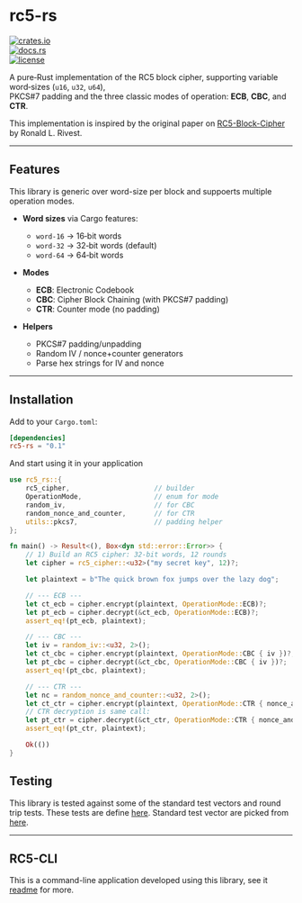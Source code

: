 # rc5-rs

[![crates.io](https://img.shields.io/crates/v/rc5-rs.svg)](https://crates.io/crates/rc5-rs)  
[![docs.rs](https://docs.rs/rc5-rs/badge.svg)](https://docs.rs/rc5-rs)  
[![license](https://img.shields.io/crates/l/rc5-rs.svg)](./LICENSE)

A pure‑Rust implementation of the RC5 block cipher, supporting variable word‑sizes (`u16`, `u32`, `u64`),  
PKCS#7 padding and the three classic modes of operation: **ECB**, **CBC**, and **CTR**.

This implementation is inspired by the original paper on [RC5-Block-Cipher](https://www.grc.com/r&d/rc5.pdf) by
Ronald L. Rivest.

---

## Features

This library is generic over word-size per block and suppoerts multiple operation modes.

- **Word sizes** via Cargo features:  
  - `word-16` → 16‑bit words  
  - `word-32` → 32‑bit words (default)  
  - `word-64` → 64‑bit words  

- **Modes**  
  - **ECB**: Electronic Codebook  
  - **CBC**: Cipher Block Chaining (with PKCS#7 padding)  
  - **CTR**: Counter mode (no padding)

- **Helpers**  
  - PKCS#7 padding/unpadding  
  - Random IV / nonce+counter generators  
  - Parse hex strings for IV and nonce  

---

## Installation

Add to your `Cargo.toml`:

```toml
[dependencies]
rc5-rs = "0.1"
```

And start using it in your application

```rust
use rc5_rs::{
    rc5_cipher,                     // builder
    OperationMode,                  // enum for mode
    random_iv,                      // for CBC
    random_nonce_and_counter,       // for CTR
    utils::pkcs7,                   // padding helper
};

fn main() -> Result<(), Box<dyn std::error::Error>> {
    // 1) Build an RC5 cipher: 32‑bit words, 12 rounds
    let cipher = rc5_cipher::<u32>("my secret key", 12)?;

    let plaintext = b"The quick brown fox jumps over the lazy dog";

    // --- ECB ---
    let ct_ecb = cipher.encrypt(plaintext, OperationMode::ECB)?;
    let pt_ecb = cipher.decrypt(&ct_ecb, OperationMode::ECB)?;
    assert_eq!(pt_ecb, plaintext);

    // --- CBC ---
    let iv = random_iv::<u32, 2>();
    let ct_cbc = cipher.encrypt(plaintext, OperationMode::CBC { iv })?;
    let pt_cbc = cipher.decrypt(&ct_cbc, OperationMode::CBC { iv })?;
    assert_eq!(pt_cbc, plaintext);

    // --- CTR ---
    let nc = random_nonce_and_counter::<u32, 2>();
    let ct_ctr = cipher.encrypt(plaintext, OperationMode::CTR { nonce_and_counter: nc })?;
    // CTR decryption is same call:
    let pt_ctr = cipher.decrypt(&ct_ctr, OperationMode::CTR { nonce_and_counter: nc })?;
    assert_eq!(pt_ctr, plaintext);

    Ok(())
}
```

## Testing

This library is tested against some of the standard test vectors and round trip tests. These tests are define [here](./rc5-rs/src/tests/).
Standard test vector are picked from [here](https://github.com/cantora/avr-crypto-lib/blob/master/testvectors/Rc5-128-64.verified.test-vectors).

---

## RC5-CLI

This is a command-line application developed using this library, see it [readme](./rc5-cli/README.md) for more.